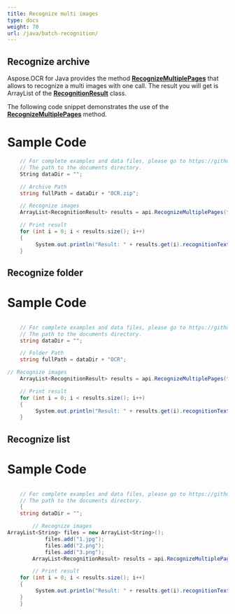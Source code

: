 ```yaml
---
title: Recognize multi images
type: docs
weight: 70
url: /java/batch-recognition/
---
```


## **Recognize archive**

Aspose.OCR for Java provides the method [**RecognizeMultiplePages**](https://reference.aspose.com/ocr/java/com.aspose.ocr/AsposeOCR#RecognizeMultiplePages-java.lang.String-com.aspose.ocr.RecognitionSettings-) that allows to recognize a multi images with one call. 
The result you will get is ArrayList of the [**RecognitionResult**](https://reference.aspose.com/ocr/java/com.aspose.ocr/RecognitionResult) class.

The following code snippet demonstrates the use of the [**RecognizeMultiplePages**](https://reference.aspose.com/ocr/java/com.aspose.ocr/AsposeOCR#RecognizeMultiplePages-java.lang.String-com.aspose.ocr.RecognitionSettings-) method.

# Sample Code 

```csharp
	// For complete examples and data files, please go to https://github.com/aspose-ocr/Aspose.OCR-for-Java
	// The path to the documents directory.
	String dataDir = "";

	// Archive Path
	string fullPath = dataDir + "OCR.zip";

	// Recognize images           
	ArrayList<RecognitionResult> results = api.RecognizeMultiplePages(fullPath, new RecognitionSettings());

	// Print result
	for (int i = 0; i < results.size(); i++)
	{
		 System.out.println("Result: " + results.get(i).recognitionText);
	}
```

## **Recognize folder**

# Sample Code 

```csharp

	// For complete examples and data files, please go to https://github.com/aspose-ocr/Aspose.OCR-for-Java
	// The path to the documents directory.
	string dataDir = "";

	// Folder Path
	string fullPath = dataDir + "OCR";

// Recognize images           
	ArrayList<RecognitionResult> results = api.RecognizeMultiplePages(fullPath, new RecognitionSettings());

	// Print result
	for (int i = 0; i < results.size(); i++)
	{
		 System.out.println("Result: " + results.get(i).recognitionText);
	}
```

## **Recognize list**

# Sample Code 

```csharp

	// For complete examples and data files, please go to https://github.com/aspose-ocr/Aspose.OCR-for-Java
	// The path to the documents directory.
	{
	string dataDir = "";

		// Recognize images  
ArrayList<String> files = new ArrayList<String>();			
			files.add("1.jpg");
			files.add("2.png");
			files.add("3.png");		
		ArrayList<RecognitionResult> results = api.RecognizeMultiplePages(files, new RecognitionSettings());

		// Print result
	for (int i = 0; i < results.size(); i++)
	{
		 System.out.println("Result: " + results.get(i).recognitionText);
	}
	}
	
```
